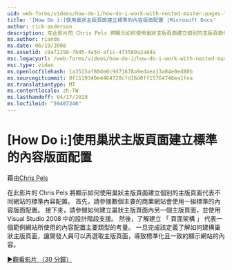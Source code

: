 ```yaml
---
uid: web-forms/videos/how-do-i/how-do-i-work-with-nested-master-pages-to-create-standard-content-layouts
title: '[How Do i:]使用巢狀主版頁面建立標準的內容版面配置 |Microsoft Docs'
author: rick-anderson
description: 在此影片的 Chris Pels 將顯示如何使用巢狀主版頁面建立個別的主版頁面代表不同標準內容版面配置 w...
ms.author: riande
ms.date: 06/19/2008
ms.assetid: c9af2298-7b95-4a5d-af1c-4f3589a2a8da
msc.legacyurl: /web-forms/videos/how-do-i/how-do-i-work-with-nested-master-pages-to-create-standard-content-layouts
msc.type: video
ms.openlocfilehash: 1a3515af80de0c9d71678a9edaea13a04e0ed80b
ms.sourcegitcommit: 0f1119340e4464720cfd16d0ff15764746ea1fea
ms.translationtype: MT
ms.contentlocale: zh-TW
ms.lasthandoff: 04/17/2019
ms.locfileid: "59407246"
---
```

# <a name="how-do-i-work-with-nested-master-pages-to-create-standard-content-layouts"></a>[How Do i:]使用巢狀主版頁面建立標準的內容版面配置

藉由[Chris Pels](https://twitter.com/chrispels)

在此影片的 Chris Pels 將顯示如何使用巢狀主版頁面建立個別的主版頁面代表不同網站的標準內容配置。 首先，請參閱數個主要的商業網站會使用一組標準的內容版面配置。 接下來，請參閱如何建立巢狀主版頁面內另一個主版頁面，並使用 Visual Studio 2008 中的設計階段支援。 然後，了解建立 「 頁面架構 」 代表一個範例網站所使用的內容配置主要類型的考量。 一旦完成該定義了解如何建構巢狀主版頁面，讓開發人員可以再選取主版頁面，導致標準化且一致的顯示網站的內容。

[&#9654;觀看影片 （30 分鐘）](https://channel9.msdn.com/Blogs/ASP-NET-Site-Videos/how-do-i-work-with-nested-master-pages-to-create-standard-content-layouts)
